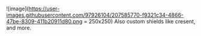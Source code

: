 ![image](https://user-images.githubusercontent.com/97926104/207585770-f9321c34-4866-47be-8309-411b20911d80.png = 250x250)
Also custom shields like cresent, and more.
